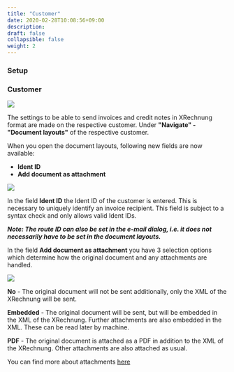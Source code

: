 ```yaml
---
title: "Customer"
date: 2020-02-28T10:08:56+09:00
description: 
draft: false
collapsible: false
weight: 2
---
```

### Setup

### Customer

![](images/XRechnung/XRechnungScreenshot1.png)

The settings to be able to send invoices and credit notes in XRechnung format are made on the respective customer. Under **"Navigate" - "Document layouts"** of the respective customer.

When you open the document layouts, following new fields are now available:
- **Ident ID**
- **Add document as attachment**

![](images/XRechnung/xr_doc_layout_en.png)
 
In the field **Ident ID** the Ident ID of the customer is entered. This is necessary to uniquely identify an invoice recipient. This field is subject to a syntax check and only allows valid Ident IDs.

***Note: The route ID can also be set in the e-mail dialog, i.e. it does not necessarily have to be set in the document layouts.***

In the field **Add document as attachment** you have 3 selection options which determine how the original document and any attachments are handled.

![](images/XRechnung/xrechnungbeleganhang.PNG)

**No** - The original document will not be sent additionally, only the XML of the XRechnung will be sent.

**Embedded** - The original document will be sent, but will be embedded in the XML of the XRechnung. Further attachments are also embedded in the XML. These can be read later by machine.

**PDF** - The original document is attached as a PDF in addition to the XML of the XRechnung. Other attachments are also attached as usual.

You can find more about attachments [here](en-us/apps/xrechnung/working-with-xrechnung/attachments)